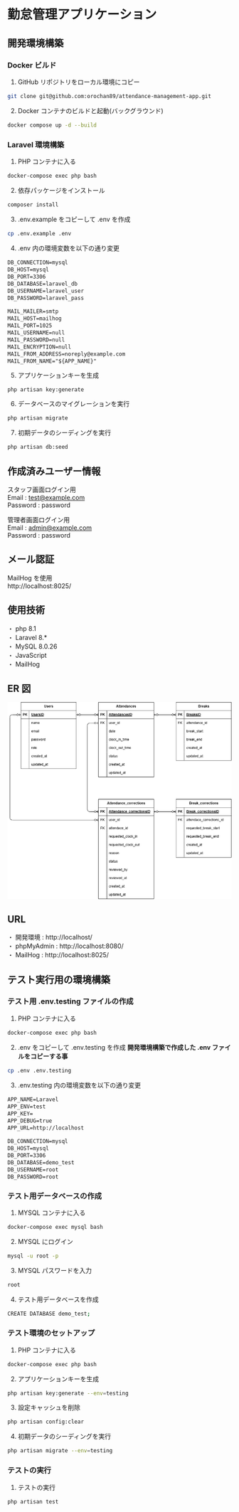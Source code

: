 # 勤怠管理アプリケーション

## 開発環境構築

### Docker ビルド

1. GitHub リポジトリをローカル環境にコピー

```bash
git clone git@github.com:orochan89/attendance-management-app.git
```

2. Docker コンテナのビルドと起動(バックグラウンド)

```bash
docker compose up -d --build
```

### Laravel 環境構築

1. PHP コンテナに入る

```bash
docker-compose exec php bash
```

2. 依存パッケージをインストール

```bash
composer install
```

3. .env.example をコピーして .env を作成

```bash
cp .env.example .env
```

4. .env 内の環境変数を以下の通り変更

```env
DB_CONNECTION=mysql
DB_HOST=mysql
DB_PORT=3306
DB_DATABASE=laravel_db
DB_USERNAME=laravel_user
DB_PASSWORD=laravel_pass
```

```env
MAIL_MAILER=smtp
MAIL_HOST=mailhog
MAIL_PORT=1025
MAIL_USERNAME=null
MAIL_PASSWORD=null
MAIL_ENCRYPTION=null
MAIL_FROM_ADDRESS=noreply@example.com
MAIL_FROM_NAME="${APP_NAME}"
```

5. アプリケーションキーを生成

```bash
php artisan key:generate
```

6. データベースのマイグレーションを実行

```bash
php artisan migrate
```

7. 初期データのシーディングを実行

```bash
php artisan db:seed
```

## 作成済みユーザー情報

スタッフ画面ログイン用  
Email : test@example.com  
Password : password

管理者画面ログイン用  
Email : admin@example.com  
Password : password

## メール認証

MailHog を使用  
http://localhost:8025/

## 使用技術

・ php 8.1  
・ Laravel 8.\*  
・ MySQL 8.0.26  
・ JavaScript  
・ MailHog

## ER 図

![ER図](ER.drawio.png)

## URL

・ 開発環境 : http://localhost/  
・ phpMyAdmin : http://localhost:8080/  
・ MailHog : http://localhost:8025/

## テスト実行用の環境構築

### テスト用 .env.testing ファイルの作成

1. PHP コンテナに入る

```bash
docker-compose exec php bash
```

2. .env をコピーして .env.testing を作成 **開発環境構築で作成した .env ファイルをコピーする事**

```bash
cp .env .env.testing
```

3. .env.testing 内の環境変数を以下の通り変更

```env
APP_NAME=Laravel
APP_ENV=test
APP_KEY=
APP_DEBUG=true
APP_URL=http://localhost
```

```env
DB_CONNECTION=mysql
DB_HOST=mysql
DB_PORT=3306
DB_DATABASE=demo_test
DB_USERNAME=root
DB_PASSWORD=root
```

### テスト用データベースの作成

1. MYSQL コンテナに入る

```bash
docker-compose exec mysql bash
```

2. MYSQL にログイン

```bash
mysql -u root -p
```

3. MYSQL パスワードを入力

```bash
root
```

4. テスト用データベースを作成

```bash
CREATE DATABASE demo_test;
```

### テスト環境のセットアップ

1. PHP コンテナに入る

```bash
docker-compose exec php bash
```

2. アプリケーションキーを生成

```bash
php artisan key:generate --env=testing
```

3. 設定キャッシュを削除

```bash
php artisan config:clear
```

4. 初期データのシーディングを実行

```bash
php artisan migrate --env=testing
```

### テストの実行

1. テストの実行

```bash
php artisan test
```
